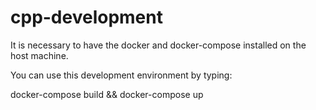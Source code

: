 # cpp-development

It is necessary to have the docker and docker-compose installed on the host machine.

You can use this development environment by typing:

docker-compose build && docker-compose up
